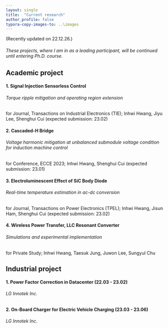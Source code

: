 ```yaml
---
layout: single
title:  "Current research"
author_profile: false
typora-copy-images-to: ..\images
---
```


(Recently updated on 22.12.26.)

###### These projects, where I am in as a leading participant, will be continued until entering Ph.D. course.



## Academic project

#### 1. Signal Injection Sensorless Control

###### Torque ripple mitigation and operating region extension

for Journal, Transactions on Industrial Electronics (TIE); Inhwi Hwang, Jiyu Lee, Shenghui Cui (expected submission: 23.02)

#### 2. Cascaded-H Bridge

###### Voltage harmonic mitigation at unbalanced submodule voltage condition for induction machine control

for Conference, ECCE 2023; Inhwi Hwang, Shenghui Cui (expected submission: 23.01)

#### 3. Electroluminescent Effect of SiC Body Diode

###### Real-time temperature estimation in ac-dc conversion

for Journal, Transactions on Power Electronics (TPEL); Inhwi Hwang, Jisun Ham, Shenghui Cui (expected submission: 23.02)

#### 4. Wireless Power Transfer, LLC Resonant Converter

###### Simulations and experimental implementation

for Private Study; Inhwi Hwang, Taesuk Jung, Juwon Lee, Sungyul Chu



## Industrial project

#### 1. Power Factor Correction in Datacenter (22.03 - 23.02)

###### LG Innotek Inc.

#### 2. On-Board Charger for Electric Vehicle Charging (23.03 - 23.06)

###### LG Innotek Inc.
